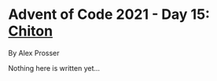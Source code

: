 # Advent of Code 2021 - Day 15: [Chiton](https://adventofcode.com/2021/day/15)
By Alex Prosser

Nothing here is written yet...